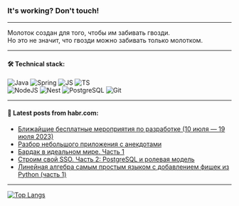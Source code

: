### It's working? Don't touch!

---
Молоток создан для того, чтобы им забивать гвозди. <br>
Но это не значит, что гвозди можно забивать только молотком.

---

#### 🛠️ Technical stack:

![Java](https://img.shields.io/badge/Java-informational?logo=Oracle&style=flat&logoColor=white&color=FF4500)
![Spring](https://img.shields.io/badge/SpringBoot-informational?logo=SpringBoot&style=flat&logoColor=white&color=6495ED)
![JS](https://img.shields.io/badge/JS-informational?logo=javaScript&style=flat&logoColor=black&color=F7Df1E)
![TS](https://img.shields.io/badge/TypeScript-informational?logo=typeScript&style=flat&logoColor=black&color=0667A8)  <br>
![NodeJS](https://img.shields.io/badge/NodeJS-informational?logo=node.js&style=flat&logoColor=white&color=43853D)
![Nest](https://img.shields.io/badge/NestJS-informational?logo=NestJS&style=flat&logoColor=white&color=red)
![PostgreSQL](https://img.shields.io/badge/PostgreSQL-informational?logo=PostgreSQL&style=flat&logoColor=white&color=DAA520)
![Git](https://img.shields.io/badge/Git-informational?logo=git&style=flat&logoColor=white&color=778899)

___

#### 💬 Latest posts from habr.com:

<!-- BLOG-POST-LIST:START -->
- [Ближайшие бесплатные мероприятия по разработке &lpar;10 июля — 19 июля 2023&rpar;](https://habr.com/ru/articles/746728/?utm_source=habrahabr&utm_medium=rss&utm_campaign=746728)
- [Разбор небольшого приложения с анекдотами](https://habr.com/ru/articles/746726/?utm_source=habrahabr&utm_medium=rss&utm_campaign=746726)
- [Бардак в идеальном мире. Часть 1](https://habr.com/ru/articles/746706/?utm_source=habrahabr&utm_medium=rss&utm_campaign=746706)
- [Строим свой SSO. Часть 2: PostgreSQL и ролевая модель](https://habr.com/ru/articles/746698/?utm_source=habrahabr&utm_medium=rss&utm_campaign=746698)
- [Линейная алгебра самым простым языком с добавлением фишек из Python &lpar;часть 1&rpar;](https://habr.com/ru/articles/746686/?utm_source=habrahabr&utm_medium=rss&utm_campaign=746686)
<!-- BLOG-POST-LIST:END -->

---
[![Top Langs](https://github-readme-stats-git-master-advtsetting-gmailcom.vercel.app/api/top-langs/?username=zloylis&langs_count=10&hide_title=false&title_color=e6edf3&size_weight=0.5&count_weight=0.5&layout=compact&hide_border=true&theme=dracula)](https://github.com/zloylis)

<!-- ![GitHub stats](https://github-readme-stats-git-master-advtsetting-gmailcom.vercel.app/api?username=zloylis&show_icons=true&hide_border=true&theme=dracula&hide_title=true&include_all_commits=true&count_private=true&hide=contribs&hide_rank=true) -->
